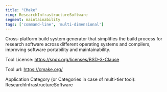 ```yaml
---
title: "CMake"
ring: ResearchInfrastructureSoftware
segment: maintainability
tags: ['command-line', 'multi-dimensional']
---
```

Cross-platform build system generator that simplifies the build process for research software across different operating systems and compilers, improving software portability and maintainability.

Tool License: https://spdx.org/licenses/BSD-3-Clause

Tool url: https://cmake.org/

Application Category (or Categories in case of multi-tier tool): ResearchInfrastructureSoftware
